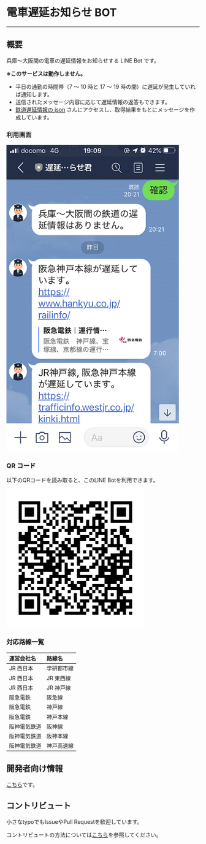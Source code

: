 # 電車遅延お知らせ BOT

---

## 概要

兵庫～大阪間の電車の遅延情報をお知らせする LINE Bot です。

**※このサービスは動作しません。**

- 平日の通勤の時間帯（7 ～ 10 時と 17 ～ 19 時の間）に遅延が発生していれば通知します。
- 送信されたメッセージ内容に応じて遅延情報の返答もできます。
- [鉄道遅延情報の json](https://rti-giken.jp/fhc/api/train_tetsudo/) さんにアクセスし、取得結果をもとにメッセージを作成しています。

### 利用画面

![line_bot](./docs/images/line_bot.png)

### QR コード

以下のQRコードを読み取ると、このLINE Botを利用できます。

![QR_code](./docs/images/QR_code.png)

### 対応路線一覧

| 運営会社名   | 路線名     |
| :----------- | :--------- |
| JR 西日本    | 学研都市線 |
| JR 西日本    | JR 東西線  |
| JR 西日本    | JR 神戸線  |
| 阪急電鉄     | 阪急線     |
| 阪急電鉄     | 神戸線     |
| 阪急電鉄     | 神戸本線   |
| 阪神電気鉄道 | 阪神線     |
| 阪神電気鉄道 | 阪神本線   |
| 阪神電気鉄道 | 神戸高速線 |

## 開発者向け情報

[こちら](./docs/for_developers.md)です。

## コントリビュート

小さなtypoでもIssueやPull Requestを歓迎しています。

コントリビュートの方法については[こちら](./CONTRIBUTING.md)を参照してください。
